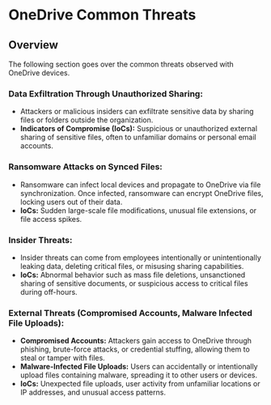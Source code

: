 # OneDrive Common Threats

## **Overview**

The following section goes over the common threats observed with OneDrive devices.&#x20;

### **Data Exfiltration Through Unauthorized Sharing:**

* Attackers or malicious insiders can exfiltrate sensitive data by sharing files or folders outside the organization.
* **Indicators of Compromise (IoCs):** Suspicious or unauthorized external sharing of sensitive files, often to unfamiliar domains or personal email accounts.

### **Ransomware Attacks on Synced Files:**

* Ransomware can infect local devices and propagate to OneDrive via file synchronization. Once infected, ransomware can encrypt OneDrive files, locking users out of their data.
* **IoCs:** Sudden large-scale file modifications, unusual file extensions, or file access spikes.

### **Insider Threats:**

* Insider threats can come from employees intentionally or unintentionally leaking data, deleting critical files, or misusing sharing capabilities.
* **IoCs:** Abnormal behavior such as mass file deletions, unsanctioned sharing of sensitive documents, or suspicious access to critical files during off-hours.

### **External Threats (Compromised Accounts, Malware Infected File Uploads):**

* **Compromised Accounts:** Attackers gain access to OneDrive through phishing, brute-force attacks, or credential stuffing, allowing them to steal or tamper with files.
* **Malware-Infected File Uploads:** Users can accidentally or intentionally upload files containing malware, spreading it to other users or devices.
* **IoCs:** Unexpected file uploads, user activity from unfamiliar locations or IP addresses, and unusual access patterns.
